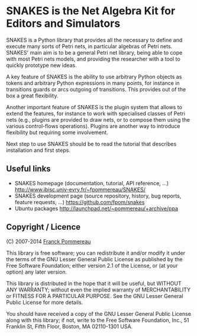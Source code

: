 SNAKES is the Net Algebra Kit for Editors and Simulators
========================================================

SNAKES is a Python library that provides all the necessary to define
and execute many sorts of Petri nets, in particular algebras of Petri
nets. SNAKES' main aim is to be a general Petri net library, being
able to cope with most Petri nets models, and providing the researcher
with a tool to quickly prototype new ideas.

A key feature of SNAKES is the ability to use arbitrary Python objects
as tokens and arbitrary Python expressions in many points, for
instance in transitions guards or arcs outgoing of transitions. This
provides out of the box a great flexibility.

Another important feature of SNAKES is the plugin system that allows
to extend the features, for instance to work with specialised classes
of Petri nets (e.g., plugins are provided to draw nets, or to compose
them using the various control-flows operations). Plugins are another
way to introduce flexibility but requiring some involvement.

Next step to use SNAKES should be to read the tutorial that describes
installation and first steps.

Useful links
------------

* SNAKES homepage (documentation, tutorial, API reference, ...)
  http://www.ibisc.univ-evry.fr/~fpommereau/SNAKES/
* SNAKES development page (source repository, history, bug reports,
  feature requests, ...)
  https://github.com/fpom/snakes
* Ubuntu packages
  http://launchpad.net/~pommereau/+archive/ppa

Copyright / Licence
-------------------

(C) 2007-2014 [Franck Pommereau](mailto:franck.pommereau@ibisc.univ-evry.fr)

This library is free software; you can redistribute it and/or modify
it under the terms of the GNU Lesser General Public License as
published by the Free Software Foundation; either version 2.1 of the
License, or (at your option) any later version.

This library is distributed in the hope that it will be useful, but
WITHOUT ANY WARRANTY; without even the implied warranty of
MERCHANTABILITY or FITNESS FOR A PARTICULAR PURPOSE. See the GNU
Lesser General Public License for more details.

You should have received a copy of the GNU Lesser General Public
License along with this library; if not, write to the Free Software
Foundation, Inc., 51 Franklin St, Fifth Floor, Boston, MA 02110-1301
USA.
